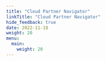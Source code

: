 ```yaml
---
title: "Cloud Partner Navigator"
linkTitle: "Cloud Partner Navigator"
hide_feedback: true
date: 2022-11-18
weight: 20
menu:
  main:
    weight: 20
---
```

